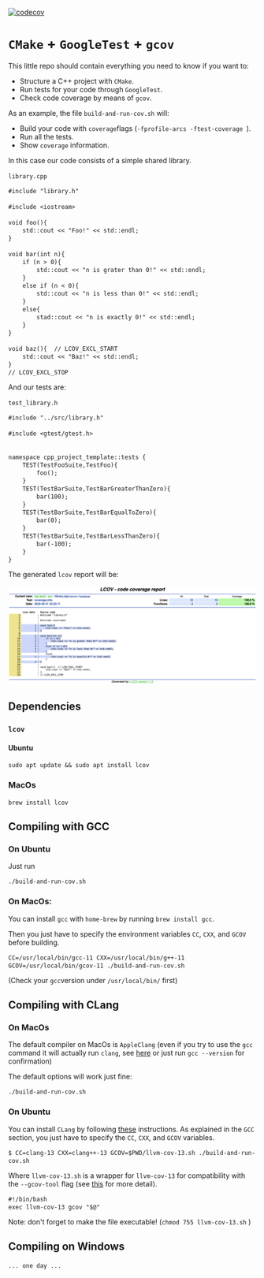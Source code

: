 [![codecov](https://codecov.io/gh/andreabonvini/cpp-project-template/branch/master/graph/badge.svg?token=P5LVV3JXJL)](https://codecov.io/gh/andreabonvini/cpp-project-template)
# `CMake` + `GoogleTest` +  `gcov`

This little repo should contain everything you need to know if you want to:
- Structure a C++ project with `CMake`.
- Run tests for your code through `GoogleTest`.
- Check code coverage by means of `gcov`.

As an example, the file `build-and-run-cov.sh` will:
- Build your code with `coverage`flags (`-fprofile-arcs -ftest-coverage
  `).
- Run all the tests.
- Show `coverage` information.

In this case our code consists of a simple shared library.

`library.cpp`
```
#include "library.h"

#include <iostream>

void foo(){
    std::cout << "Foo!" << std::endl;
}

void bar(int n){
    if (n > 0){
        std::cout << "n is grater than 0!" << std::endl;
    }
    else if (n < 0){
        std::cout << "n is less than 0!" << std::endl;
    }
    else{
        stad::cout << "n is exactly 0!" << std::endl;
    }
}

void baz(){  // LCOV_EXCL_START
    std::cout << "Baz!" << std::endl;
}
// LCOV_EXCL_STOP

```

And our tests are:

`test_library.h`

```
#include "../src/library.h"

#include <gtest/gtest.h>


namespace cpp_project_template::tests {
    TEST(TestFooSuite,TestFoo){
        foo();
    }
    TEST(TestBarSuite,TestBarGreaterThanZero){
        bar(100);
    }
    TEST(TestBarSuite,TestBarEqualToZero){
        bar(0);
    }
    TEST(TestBarSuite,TestBarLessThanZero){
        bar(-100);
    }
}
```

The generated `lcov` report will be:

![](docs/images/example_report.png)

## Dependencies
### `lcov`
#### Ubuntu

```
sudo apt update && sudo apt install lcov
```
### MacOs
```
brew install lcov
```
## Compiling with GCC
### On Ubuntu
Just run
```
./build-and-run-cov.sh
```
### On MacOs:
You can install `gcc` with `home-brew` by running `brew install gcc`.

Then you just have to specify the environment variables `CC`, `CXX`, and `GCOV` before building.
```
CC=/usr/local/bin/gcc-11 CXX=/usr/local/bin/g++-11 GCOV=/usr/local/bin/gcov-11 ./build-and-run-cov.sh
```
(Check your `gcc`version under `/usr/local/bin/` first)

## Compiling with CLang
### On MacOs
The default compiler on MacOs is `AppleClang` (even if you try to use the `gcc` command it will actually run `clang`, see [here](https://stackoverflow.com/questions/64992467/mac-clang-installation-seems-to-override-gcc-install) or just run `gcc --version` for confirmation)

The default options will work just fine:
```
./build-and-run-cov.sh
```

### On Ubuntu
You can install `CLang` by following [these](https://apt.llvm.org) instructions.
As explained in the `GCC` section, you just have to specify the `CC`, `CXX`, and `GCOV` variables.
```
$ CC=clang-13 CXX=clang++-13 GCOV=$PWD/llvm-cov-13.sh ./build-and-run-cov.sh
```
Where `llvm-cov-13.sh` is a wrapper for `llvm-cov-13` for compatibility with the `--gcov-tool` flag (see [this](https://stackoverflow.com/a/58118318/2137996) for more detail).
```
#!/bin/bash
exec llvm-cov-13 gcov "$@"
```
Note: don't forget to make the file executable! (`chmod 755 llvm-cov-13.sh`
)



## Compiling on Windows
`... one day ...`